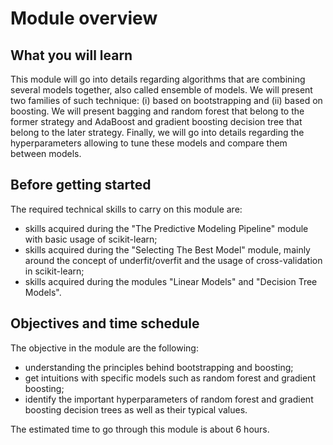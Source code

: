 # Module overview

## What you will learn

<!-- Give in plain English what the module is about -->

This module will go into details regarding algorithms that are combining
several models together, also called ensemble of models. We will present two
families of such technique: (i) based on bootstrapping and (ii) based
on boosting. We will present bagging and random forest that belong to the
former strategy and AdaBoost and gradient boosting decision tree that belong
to the later strategy. Finally, we will go into details regarding the
hyperparameters allowing to tune these models and compare them between models.

## Before getting started

<!-- Give the required skills for the module -->

The required technical skills to carry on this module are:

- skills acquired during the "The Predictive Modeling Pipeline" module with
  basic usage of scikit-learn;
- skills acquired during the "Selecting The Best Model" module, mainly around
  the concept of underfit/overfit and the usage of cross-validation in
  scikit-learn;
- skills acquired during the modules "Linear Models" and
  "Decision Tree Models".

<!-- Point to resources to learning these skills -->

## Objectives and time schedule

<!-- Give the learning objectives -->

The objective in the module are the following:

- understanding the principles behind bootstrapping and boosting;
- get intuitions with specific models such as random forest 
  and gradient boosting;
- identify the important hyperparameters of random forest and gradient boosting
  decision trees as well as their typical values.

<!-- Give the investment in time -->

The estimated time to go through this module is about 6 hours.
